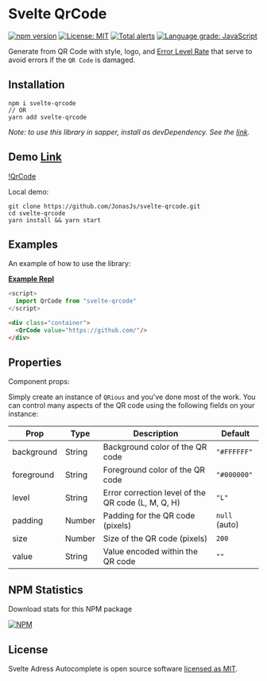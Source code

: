 # Svelte QrCode

[![npm version](https://badge.fury.io/js/svelte-qrcode.svg)](https://www.npmjs.com/package/svelte-qrcode)
[![License: MIT](https://img.shields.io/badge/License-MIT-yellow.svg)](https://github.com/JonasJs/svelte-qrcode/blob/master/LICENSE)
[![Total alerts](https://img.shields.io/lgtm/alerts/g/JonasJs/svelte-qrcode.svg?logo=lgtm&logoWidth=18)](https://lgtm.com/projects/g/JonasJs/svelte-qrcode/alerts/)
[![Language grade: JavaScript](https://img.shields.io/lgtm/grade/javascript/g/JonasJs/svelte-qrcode.svg?logo=lgtm&logoWidth=18)](https://lgtm.com/projects/g/JonasJs/svelte-qrcode/context:javascript)

Generate from QR Code with style, logo, and [Error Level Rate](https://blog.qrstuff.com/2011/12/14/qr-code-error-correction) that serve to avoid errors if the `QR Code` is damaged.

## Installation

```
npm i svelte-qrcode
// OR
yarn add svelte-qrcode
```

<em>Note: to use this library in sapper, install as devDependency. See the [link](https://github.com/sveltejs/sapper-template#using-external-components).</em>

## Demo [Link](https://svelte-address-autocomplete.now.sh/)

[!QrCode](https://cdn.dribbble.com/users/618115/screenshots/5774425/024-dailyui.png)

Local demo:

```
git clone https://github.com/JonasJs/svelte-qrcode.git
cd svelte-qrcode
yarn install && yarn start
```

## Examples

An example of how to use the library:

**[Example Repl](https://svelte.dev/repl/)**

```js
<script>
  import QrCode from "svelte-qrcode"
</script>
```

```html
<div class="container">
  <QrCode value="https://github.com/"/>
</div>
```

## Properties

Component props:

Simply create an instance of `QRious` and you've done most of the work. You can control many aspects of the QR code
using the following fields on your instance:

| Prop           | Type    | Description                                        | Default        |
| --------------- | ------- | -------------------------------------------------- | ------------- |
| background      | String  | Background color of the QR code                    | `"#FFFFFF"`   |
| foreground      | String  | Foreground color of the QR code                    | `"#000000"`   |
| level           | String  | Error correction level of the QR code (L, M, Q, H) | `"L"`         |
| padding         | Number  | Padding for the QR code (pixels)                   | `null` (auto) |
| size            | Number  | Size of the QR code (pixels)                       | `200`         |
| value           | String  | Value encoded within the QR code                   | `""`          |


## NPM Statistics

Download stats for this NPM package

[![NPM](https://nodei.co/npm/svelte-qrcode.png)](https://nodei.co/npm/svelte-qrcode/)

## License

Svelte Adress Autocomplete is open source software [licensed as MIT](https://github.com/JonasJs/svelte-qrcode/blob/master/LICENSEE).
